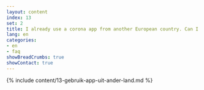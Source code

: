 ```yaml
---
layout: content
index: 13
set: 2
title: I already use a corona app from another European country. Can I use both apps at the same time?
lang: en
categories:
- en
- faq
showBreadCrumbs: true
showContact: true
---
```

{% include content/13-gebruik-app-uit-ander-land.md %}
